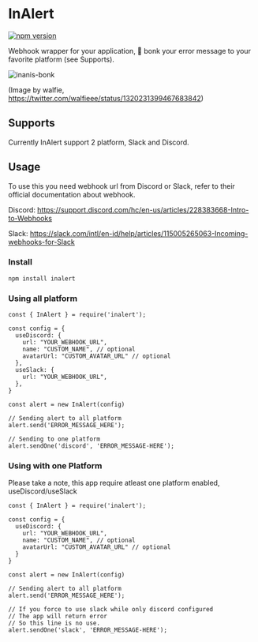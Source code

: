 # InAlert

[![npm version](https://badge.fury.io/js/inalert.svg)](https://badge.fury.io/js/inalert)

Webhook wrapper for your application, 🐙 bonk your error message to your favorite platform (see Supports).

![inanis-bonk](https://walfiegif.files.wordpress.com/2020/11/out-transparent-17.gif?w=220)

(Image by walfie, https://twitter.com/walfieee/status/1320231399467683842)

## Supports

Currently InAlert support 2 platform, Slack and Discord.

## Usage

To use this you need webhook url from Discord or Slack, refer to their official documentation about webhook.

Discord: https://support.discord.com/hc/en-us/articles/228383668-Intro-to-Webhooks

Slack: https://slack.com/intl/en-id/help/articles/115005265063-Incoming-webhooks-for-Slack

### Install

```
npm install inalert
```

### Using all platform

```
const { InAlert } = require('inalert');

const config = {
  useDiscord: {
    url: "YOUR_WEBHOOK_URL",
    name: "CUSTOM_NAME", // optional
    avatarUrl: "CUSTOM_AVATAR_URL" // optional
  },
  useSlack: {
    url: "YOUR_WEBHOOK_URL",
  },
}

const alert = new InAlert(config)

// Sending alert to all platform
alert.send('ERROR_MESSAGE_HERE');

// Sending to one platform
alert.sendOne('discord', 'ERROR_MESSAGE-HERE');
```


### Using with one Platform

Please take a note, this app require atleast one platform enabled, useDiscord/useSlack

```
const { InAlert } = require('inalert');

const config = {
  useDiscord: {
    url: "YOUR_WEBHOOK_URL",
    name: "CUSTOM_NAME", // optional
    avatarUrl: "CUSTOM_AVATAR_URL" // optional
  }
}

const alert = new InAlert(config)

// Sending alert to all platform
alert.send('ERROR_MESSAGE_HERE');

// If you force to use slack while only discord configured
// The app will return error
// So this line is no use.
alert.sendOne('slack', 'ERROR_MESSAGE-HERE'); 
```

